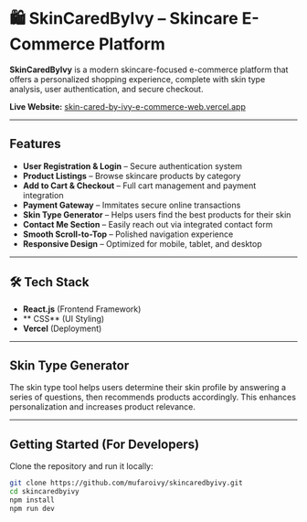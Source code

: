 # 🛍 SkinCaredByIvy – Skincare E-Commerce Platform

**SkinCaredByIvy** is a modern skincare-focused e-commerce platform that offers a personalized shopping experience, complete with skin type analysis, user authentication, and secure checkout.

 **Live Website:** [skin-cared-by-ivy-e-commerce-web.vercel.app](https://skin-cared-by-ivy-e-commerce-web.vercel.app)

---

##  Features

-  **User Registration & Login** – Secure authentication system
-  **Product Listings** – Browse skincare products by category
-  **Add to Cart & Checkout** – Full cart management and payment integration
-  **Payment Gateway** – Immitates secure online transactions
-  **Skin Type Generator** – Helps users find the best products for their skin
-  **Contact Me Section** – Easily reach out via integrated contact form
-  **Smooth Scroll-to-Top** – Polished navigation experience
-  **Responsive Design** – Optimized for mobile, tablet, and desktop

---

## 🛠 Tech Stack

- **React.js** (Frontend Framework)
- ** CSS** (UI Styling)
- **Vercel** (Deployment)

---

##  Skin Type Generator

The skin type tool helps users determine their skin profile by answering a series of questions, then recommends products accordingly. This enhances personalization and increases product relevance.

---

##  Getting Started (For Developers)

Clone the repository and run it locally:

```bash
git clone https://github.com/mufaroivy/skincaredbyivy.git
cd skincaredbyivy
npm install
npm run dev
